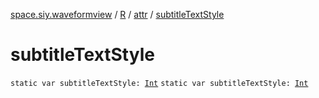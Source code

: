 [space.siy.waveformview](../../index.md) / [R](../index.md) / [attr](index.md) / [subtitleTextStyle](./subtitle-text-style.md)

# subtitleTextStyle

`static var subtitleTextStyle: `[`Int`](https://kotlinlang.org/api/latest/jvm/stdlib/kotlin/-int/index.html)
`static var subtitleTextStyle: `[`Int`](https://kotlinlang.org/api/latest/jvm/stdlib/kotlin/-int/index.html)